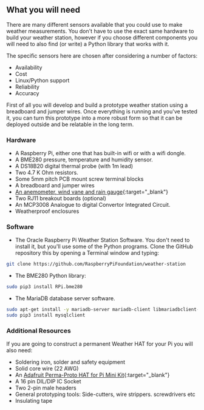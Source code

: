 ## What you will need

There are many different sensors available that you could use to make weather measurements. You don't have to use the exact same hardware to build your weather station, however if you choose different components you will need to also find (or write) a Python library that works with it.

The specific sensors here are chosen after considering a number of factors:
- Availability
- Cost
- Linux/Python support
- Reliability
- Accuracy

First of all you will develop and build a prototype weather station using a breadboard and jumper wires. Once everything is running and you've tested it, you can turn this prototype into a more robust form so that it can be deployed outside and be relatable in the long term.

### Hardware

+ A Raspberry Pi, either one that has built-in wifi or with a wifi dongle.
+ A BME280 pressure, temperature and humidity sensor.
+ A DS18B20 digital thermal probe (with 1m lead)
+ Two 4.7 K Ohm resistors.
+ Some 5mm pitch PCB mount screw terminal blocks
+ A breadboard and jumper wires
+ [An anemometer, wind vane and rain gauge](https://www.argentdata.com/catalog/product_info.php?products_id=145){:target="_blank"}
+ Two RJ11 breakout boards (optional)
+ An MCP3008 Analogue to digital Convertor Integrated Circuit.
+ Weatherproof enclosures


### Software

+ The Oracle Raspberry Pi Weather Station Software. You don't need to install it, but you'll use some of the Python programs. Clone the GitHub repository this by opening a Terminal window and typing:
```bash
git clone https://github.com/RaspberryPiFoundation/weather-station
```

+ The BME280 Python library:
```bash
sudo pip3 install RPi.bme280
```
+ The MariaDB database server software.

```bash
sudo apt-get install -y mariadb-server mariadb-client libmariadbclient-dev
sudo pip3 install mysqlclient
```

### Additional Resources

If you are going to construct a permanent Weather HAT for your Pi you will also need:
+ Soldering iron, solder and safety equipment
+ Solid core wire (22 AWG)
+ An [Adafruit Perma-Proto HAT for Pi Mini Kit](https://www.adafruit.com/product/2310){:target="_blank"}
+ A 16 pin DIL/DIP IC Socket
+ Two 2-pin male headers
+ General prototyping tools: Side-cutters, wire strippers. screwdrivers etc
+ Insulating tape
